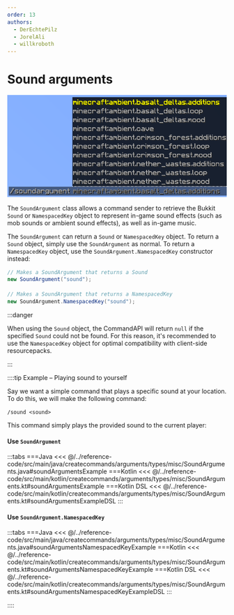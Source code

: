 ```yaml
---
order: 13
authors:
  - DerEchtePilz
  - JorelAli
  - willkroboth
---
```


# Sound arguments

![A sound argument command with a list of Minecraft sounds as suggestions](/images/arguments/sound.png)

The `SoundArgument` class allows a command sender to retrieve the Bukkit `Sound` or `NamespacedKey` object to represent in-game sound effects (such as mob sounds or ambient sound effects), as well as in-game music.

The `SoundArgument` can return a `Sound` or `NamespacedKey` object. To return a `Sound` object, simply use the `SoundArgument` as normal. To return a `NamespacedKey` object, use the `SoundArgument.NamespacedKey` constructor instead:

```java
// Makes a SoundArgument that returns a Sound
new SoundArgument("sound");

// Makes a SoundArgument that returns a NamespacedKey
new SoundArgument.NamespacedKey("sound");
```

:::danger

When using the `Sound` object, the CommandAPI will return `null` if the specified `Sound` could not be found. For this reason, it's recommended to use the `NamespacedKey` object for optimal compatibility with client-side resourcepacks.

:::

::::tip Example – Playing sound to yourself

Say we want a simple command that plays a specific sound at your location. To do this, we will make the following command:

```mccmd
/sound <sound>
```

This command simply plays the provided sound to the current player:

#### Use `SoundArgument`

:::tabs
===Java
<<< @/../reference-code/src/main/java/createcommands/arguments/types/misc/SoundArguments.java#soundArgumentsExample
===Kotlin
<<< @/../reference-code/src/main/kotlin/createcommands/arguments/types/misc/SoundArguments.kt#soundArgumentsExample
===Kotlin DSL
<<< @/../reference-code/src/main/kotlin/createcommands/arguments/types/misc/SoundArguments.kt#soundArgumentsExampleDSL
:::

#### Use `SoundArgument.NamespacedKey`

:::tabs
===Java
<<< @/../reference-code/src/main/java/createcommands/arguments/types/misc/SoundArguments.java#soundArgumentsNamespacedKeyExample
===Kotlin
<<< @/../reference-code/src/main/kotlin/createcommands/arguments/types/misc/SoundArguments.kt#soundArgumentsNamespacedKeyExample
===Kotlin DSL
<<< @/../reference-code/src/main/kotlin/createcommands/arguments/types/misc/SoundArguments.kt#soundArgumentsNamespacedKeyExampleDSL
:::

::::